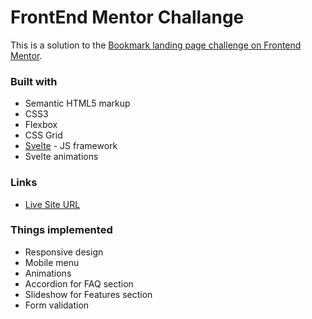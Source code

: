 # FrontEnd Mentor Challange

This is a solution to the [Bookmark landing page challenge on Frontend Mentor](https://www.frontendmentor.io/challenges/bookmark-landing-page-5d0b588a9edda32581d29158).

### Built with

- Semantic HTML5 markup
- CSS3
- Flexbox
- CSS Grid
- [Svelte](https://svelte.dev/) - JS framework
- Svelte animations

### Links

- [Live Site URL](https://bookmark-landing-svelte.netlify.app/)

### Things implemented

- Responsive design
- Mobile menu
- Animations
- Accordion for FAQ section
- Slideshow for Features section
- Form validation

